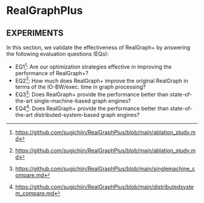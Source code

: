 # RealGraphPlus
## EXPERIMENTS
  
In this section, we validate the effectiveness of RealGraph+ by answering the following evaluation questions (EQs):  
 - EQ1[^eq1]: Are our optimization strategies effective in improving the performance of RealGraph+?  
 - EQ2[^eq1]: How much does RealGraph+ improve the original RealGraph in terms of the IO-BW/exec. time in graph processing?  
 - EQ3[^eq3]: Does RealGraph+ provide the performance better than state-of-the-art single-machine-based graph engines?  
 - EQ4[^eq4]: Does RealGraph+ provide the performance better than state-of-the-art distributed-system-based graph engines?  
  
[^eq1]: https://github.com/sugichiin/RealGraphPlus/blob/main/ablation_study.md 
[^eq3]: https://github.com/sugichiin/RealGraphPlus/blob/main/singlemachine_compare.md 
[^eq4]: https://github.com/sugichiin/RealGraphPlus/blob/main/distributedsystem_compare.md 

